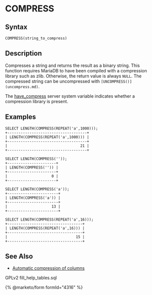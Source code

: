 # COMPRESS

## Syntax

```
COMPRESS(string_to_compress)
```

## Description

Compresses a string and returns the result as a binary string. This\
function requires MariaDB to have been compiled with a compression\
library such as zlib. Otherwise, the return value is always `NULL`. The\
compressed string can be uncompressed with `[UNCOMPRESS()](uncompress.md)`.

The [have\_compress](../../../../ha-and-performance/optimization-and-tuning/system-variables/server-system-variables.md#have_compress) server system variable indicates whether a compression library is present.

## Examples

```
SELECT LENGTH(COMPRESS(REPEAT('a',1000)));
+------------------------------------+
| LENGTH(COMPRESS(REPEAT('a',1000))) |
+------------------------------------+
|                                 21 |
+------------------------------------+

SELECT LENGTH(COMPRESS(''));
+----------------------+
| LENGTH(COMPRESS('')) |
+----------------------+
|                    0 |
+----------------------+

SELECT LENGTH(COMPRESS('a'));
+-----------------------+
| LENGTH(COMPRESS('a')) |
+-----------------------+
|                    13 |
+-----------------------+

SELECT LENGTH(COMPRESS(REPEAT('a',16)));
+----------------------------------+
| LENGTH(COMPRESS(REPEAT('a',16))) |
+----------------------------------+
|                               15 |
+----------------------------------+
```

## See Also

* [Automatic compression of columns](../../../../ha-and-performance/optimization-and-tuning/optimization-and-tuning-compression/storage-engine-independent-column-compression.md)

GPLv2 fill\_help\_tables.sql

{% @marketo/form formId="4316" %}
